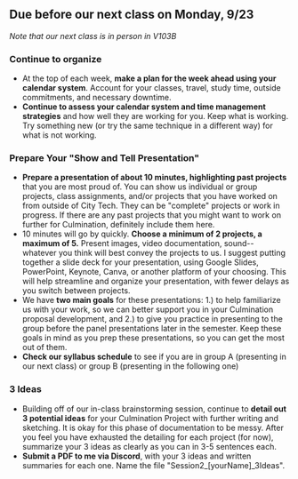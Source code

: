 ## Due before our next class on Monday, 9/23  
  
_Note that our next class is in person in V103B_

### **Continue to organize** 
* At the top of each week, **make a plan for the week ahead using your calendar system**. Account for your classes, travel, study time, outside commitments, and necessary downtime.   
* **Continue to assess your calendar system and time management strategies** and how well they are working for you. Keep what is working. Try something new (or try the same technique in a different way) for what is not working.  

### **Prepare Your "Show and Tell Presentation"**    
* **Prepare a presentation of about 10 minutes, highlighting past projects** that you are most proud of. You can show us individual or group projects, class assignments, and/or projects that you have worked on from outside of City Tech. They can be "complete" projects or work in progress. If there are any past projects that you might want to work on further for Culmination, definitely include them here. 
* 10 minutes will go by quickly. **Choose a minimum of 2 projects, a maximum of 5.** Present images, video documentation, sound-- whatever you think will best convey the projects to us. I suggest putting together a slide deck for your presentation, using Google Slides, PowerPoint, Keynote, Canva, or another platform of your choosing. This will help streamline and organize your presentation, with fewer delays as you switch between projects.  
* We have **two main goals** for these presentations: 1.) to help familiarize us with your work, so we can better support you in your Culmination proposal development, and 2.) to give you practice in presenting to the group before the panel presentations later in the semester. Keep these goals in mind as you prep these presentations, so you can get the most out of them.  
* **Check our syllabus schedule** to see if you are in group A (presenting in our next class) or group B (presenting in the following one) 

  
### **3 Ideas**
* Building off of our in-class brainstorming session, continue to **detail out 3 potential ideas** for your Culmination Project with further writing and sketching. It is okay for this phase of documentation to be messy. After you feel you have exhausted the detailing for each project (for now), summarize your 3 ideas as clearly as you can in 3-5 sentences each.   
* **Submit a PDF to me via Discord**, with your 3 ideas and written summaries for each one. Name the file "Session2_[yourName]_3Ideas".